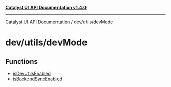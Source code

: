 [**Catalyst UI API Documentation v1.4.0**](../../../README.md)

---

[Catalyst UI API Documentation](../../../README.md) / dev/utils/devMode

# dev/utils/devMode

## Functions

- [isDevUtilsEnabled](functions/isDevUtilsEnabled.md)
- [isBackendSyncEnabled](functions/isBackendSyncEnabled.md)
